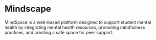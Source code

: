 # Mindscape
MindSpace is a web-based platform designed to support student mental health by integrating mental health resources, promoting mindfulness practices, and creating a safe space for peer support. 
